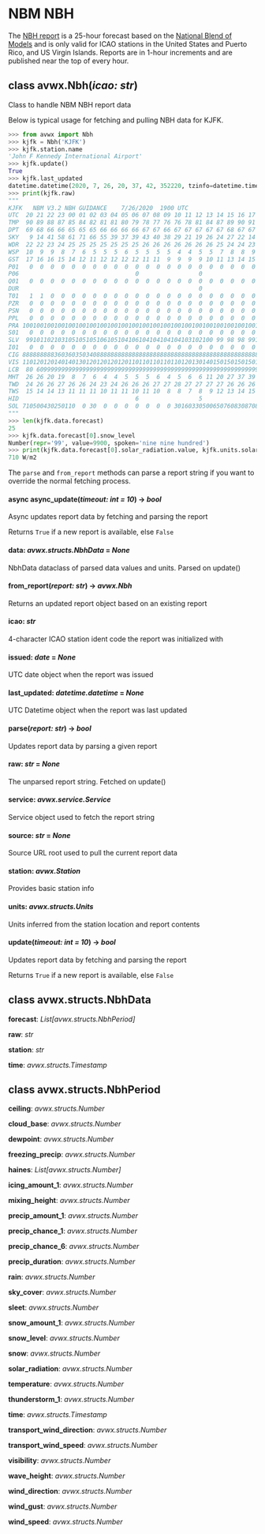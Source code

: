 # NBM NBH

The [NBH report](https://www.weather.gov/mdl/nbm_textcard_v32#nbh) is a 25-hour forecast based on the [National Blend of Models](https://www.weather.gov/mdl/nbm_home) and is only valid for ICAO stations in the United States and Puerto Rico, and US Virgin Islands. Reports are in 1-hour increments and are published near the top of every hour.

## class avwx.**Nbh**(*icao: str*)

Class to handle NBM NBH report data

Below is typical usage for fetching and pulling NBH data for KJFK.

```python
>>> from avwx import Nbh
>>> kjfk = Nbh('KJFK')
>>> kjfk.station.name
'John F Kennedy International Airport'
>>> kjfk.update()
True
>>> kjfk.last_updated
datetime.datetime(2020, 7, 26, 20, 37, 42, 352220, tzinfo=datetime.timezone.utc)
>>> print(kjfk.raw)
"""
KJFK   NBM V3.2 NBH GUIDANCE    7/26/2020  1900 UTC
UTC  20 21 22 23 00 01 02 03 04 05 06 07 08 09 10 11 12 13 14 15 16 17 18 19 20
TMP  90 89 88 87 85 84 82 81 81 80 79 78 77 76 76 78 81 84 87 89 90 91 92 92 93
DPT  69 68 66 66 65 65 65 66 66 66 66 67 67 66 67 67 67 67 67 68 67 67 67 67 67
SKY   9 14 41 58 61 71 66 55 39 37 39 43 40 38 29 21 19 26 24 27 22 14 22 26 26
WDR  22 22 23 24 25 25 25 25 25 25 25 26 26 26 26 26 26 26 25 24 24 23 23 22 23
WSP  10  9  9  8  7  6  5  5  5  6  5  5  5  5  4  4  5  5  7  8  8  9 10 10 10
GST  17 16 16 15 14 12 11 12 12 12 12 11 11  9  9  9  9 10 11 13 14 15 16 17 17
P01   0  0  0  0  0  0  0  0  0  0  0  0  0  0  0  0  0  0  0  0  0  0  0  0  0
P06                                 0                 0                 0
Q01   0  0  0  0  0  0  0  0  0  0  0  0  0  0  0  0  0  0  0  0  0  0  0  0  0
DUR                                                   0
T01   1  1  0  0  0  0  0  0  0  0  0  0  0  0  0  0  0  0  0  0  0  0  0  0  0
PZR   0  0  0  0  0  0  0  0  0  0  0  0  0  0  0  0  0  0  0  0  0  0  0  0  0
PSN   0  0  0  0  0  0  0  0  0  0  0  0  0  0  0  0  0  0  0  0  0  0  0  0  0
PPL   0  0  0  0  0  0  0  0  0  0  0  0  0  0  0  0  0  0  0  0  0  0  0  0  0
PRA 100100100100100100100100100100100100100100100100100100100100100100100100100
S01   0  0  0  0  0  0  0  0  0  0  0  0  0  0  0  0  0  0  0  0  0  0  0  0  0
SLV  99101102103105105105106105104106104104104104103102100 99 98 98 99100101102
I01   0  0  0  0  0  0  0  0  0  0  0  0  0  0  0  0  0  0  0  0  0  0  0  0  0
CIG 888888888360360350340888888888888888888888888888888888888888888888888888888
VIS 110120120140140130120120120120110110110110110120130140150150150150150150150
LCB  80 60999999999999999999999999999999999999999999999999999999999999999999999
MHT  26 26 20 19  8  7  6  4  4  5  5  5  6  4  5  6  6 11 20 27 37 39 43 39 31
TWD  24 26 26 27 26 26 24 23 24 26 26 26 27 27 28 27 27 27 27 26 26 26 25 25 24
TWS  15 14 14 13 11 11 11 10 11 11 10 11 10  8  8  7  8  9 12 13 14 15 17 17 16
HID                                 6                 5                 6
SOL 710500430250110  0 30  0  0  0  0  0  0  0 30160330500650760830870870850720
"""
>>> len(kjfk.data.forecast)
25
>>> kjfk.data.forecast[0].snow_level
Number(repr='99', value=9900, spoken='nine nine hundred')
>>> print(kjfk.data.forecast[0].solar_radiation.value, kjfk.units.solar_radiation)
710 W/m2
```

The `parse` and `from_report` methods can parse a report string if you want to override the normal fetching process.

#### async **async_update**(*timeout: int = 10*) -> *bool*

Async updates report data by fetching and parsing the report

Returns `True` if a new report is available, else `False`

#### **data**: *avwx.structs.NbhData* = *None*

NbhData dataclass of parsed data values and units. Parsed on update()

#### **from_report**(*report: str*) -> *avwx.Nbh*

Returns an updated report object based on an existing report

#### **icao**: *str*

4-character ICAO station ident code the report was initialized with

#### **issued**: *date* = *None*

UTC date object when the report was issued

#### **last_updated**: *datetime.datetime* = *None*

UTC Datetime object when the report was last updated

#### **parse**(*report: str*) -> *bool*

Updates report data by parsing a given report

#### **raw**: *str* = *None*

The unparsed report string. Fetched on update()

#### **service**: *avwx.service.Service*

Service object used to fetch the report string

#### **source**: *str* = *None*

Source URL root used to pull the current report data

#### **station**: *avwx.Station*

Provides basic station info

#### **units**: *avwx.structs.Units*

Units inferred from the station location and report contents

#### **update**(*timeout: int = 10*) -> *bool*

Updates report data by fetching and parsing the report

Returns `True` if a new report is available, else `False`

## class avwx.structs.**NbhData**

**forecast**: *List[avwx.structs.NbhPeriod]*

**raw**: *str*

**station**: *str*

**time**: *avwx.structs.Timestamp*

## class avwx.structs.**NbhPeriod**

**ceiling**: *avwx.structs.Number*

**cloud_base**: *avwx.structs.Number*

**dewpoint**: *avwx.structs.Number*

**freezing_precip**: *avwx.structs.Number*

**haines**: *List[avwx.structs.Number]*

**icing_amount_1**: *avwx.structs.Number*

**mixing_height**: *avwx.structs.Number*

**precip_amount_1**: *avwx.structs.Number*

**precip_chance_1**: *avwx.structs.Number*

**precip_chance_6**: *avwx.structs.Number*

**precip_duration**: *avwx.structs.Number*

**rain**: *avwx.structs.Number*

**sky_cover**: *avwx.structs.Number*

**sleet**: *avwx.structs.Number*

**snow_amount_1**: *avwx.structs.Number*

**snow_level**: *avwx.structs.Number*

**snow**: *avwx.structs.Number*

**solar_radiation**: *avwx.structs.Number*

**temperature**: *avwx.structs.Number*

**thunderstorm_1**: *avwx.structs.Number*

**time**: *avwx.structs.Timestamp*

**transport_wind_direction**: *avwx.structs.Number*

**transport_wind_speed**: *avwx.structs.Number*

**visibility**: *avwx.structs.Number*

**wave_height**: *avwx.structs.Number*

**wind_direction**: *avwx.structs.Number*

**wind_gust**: *avwx.structs.Number*

**wind_speed**: *avwx.structs.Number*
